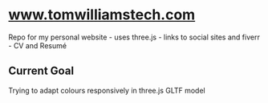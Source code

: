 # www.tomwilliamstech.com

Repo for my personal website - uses three.js - links to social sites and fiverr - CV and Resumé 

## Current Goal
Trying to adapt colours responsively in three.js GLTF model
